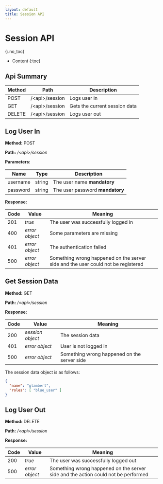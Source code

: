 ```yaml
---
layout: default
title: Session API
---
```


# Session API
{:.no_toc}

* Content
{:toc}

## Api Summary

Method | Path     | Description
------ | -------- | -----------
POST   | /&lt;api&gt;/session | Logs user in
GET    | /&lt;api&gt;/session | Gets the current session data
DELETE | /&lt;api&gt;/session | Logs user out

## Log User In

**Method:** POST

**Path:** _/&lt;api&gt;/session_

**Parameters:**

Name                        | Type   | Description
--------------------------- | ------ | ---------------------------------
username                    | string | The user name  **mandatory**
password                    | string | The user password  **mandatory**

**Response:**

Code | Value          | Meaning
---- | -------------- | -------
201  | _true_         | The user was successfully logged in
400  | _error object_ | Some parameters are missing
401  | _error object_ | The authentication failed
500  | _error object_ | Something wrong happened on the server side and the user could not be registered

## Get Session Data

**Method:** GET

**Path:** _/&lt;api&gt;/session_

**Response:**

Code | Value            | Meaning
---- | --------------   | -------
200  | _session object_ | The session data
401  | _error object_   | User is not logged in
500  | _error object_   | Something wrong happened on the server side

The session data object is as follows:

```json
{
  "name": "glambert",
  "roles": [ "blue_user" ]
}
```

## Log User Out

**Method:** DELETE

**Path:** _/&lt;api&gt;/session_

**Response:**

Code | Value          | Meaning
---- | -------------- | -------
200  | _true_         | The user was successfully logged out
500  | _error object_ | Something wrong happened on the server side and the action could not be performed

